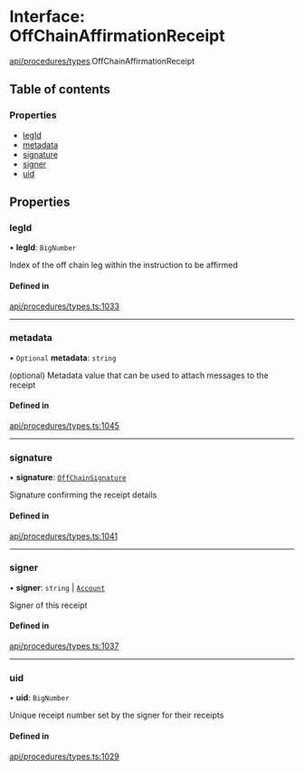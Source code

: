 # Interface: OffChainAffirmationReceipt

[api/procedures/types](../wiki/api.procedures.types).OffChainAffirmationReceipt

## Table of contents

### Properties

- [legId](../wiki/api.procedures.types.OffChainAffirmationReceipt#legid)
- [metadata](../wiki/api.procedures.types.OffChainAffirmationReceipt#metadata)
- [signature](../wiki/api.procedures.types.OffChainAffirmationReceipt#signature)
- [signer](../wiki/api.procedures.types.OffChainAffirmationReceipt#signer)
- [uid](../wiki/api.procedures.types.OffChainAffirmationReceipt#uid)

## Properties

### legId

• **legId**: `BigNumber`

Index of the off chain leg within the instruction to be affirmed

#### Defined in

[api/procedures/types.ts:1033](https://github.com/PolymeshAssociation/polymesh-sdk/blob/9a8715021/src/api/procedures/types.ts#L1033)

___

### metadata

• `Optional` **metadata**: `string`

(optional) Metadata value that can be used to attach messages to the receipt

#### Defined in

[api/procedures/types.ts:1045](https://github.com/PolymeshAssociation/polymesh-sdk/blob/9a8715021/src/api/procedures/types.ts#L1045)

___

### signature

• **signature**: [`OffChainSignature`](../wiki/api.procedures.types.OffChainSignature)

Signature confirming the receipt details

#### Defined in

[api/procedures/types.ts:1041](https://github.com/PolymeshAssociation/polymesh-sdk/blob/9a8715021/src/api/procedures/types.ts#L1041)

___

### signer

• **signer**: `string` \| [`Account`](../wiki/api.entities.Account.Account)

Signer of this receipt

#### Defined in

[api/procedures/types.ts:1037](https://github.com/PolymeshAssociation/polymesh-sdk/blob/9a8715021/src/api/procedures/types.ts#L1037)

___

### uid

• **uid**: `BigNumber`

Unique receipt number set by the signer for their receipts

#### Defined in

[api/procedures/types.ts:1029](https://github.com/PolymeshAssociation/polymesh-sdk/blob/9a8715021/src/api/procedures/types.ts#L1029)
